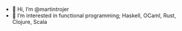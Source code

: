 - 👋 Hi, I’m @martintrojer
- 👀 I’m interested in functional programming; Haskell, OCaml, Rust, Clojure, Scala

<!---
martintrojer/martintrojer is a ✨ special ✨ repository because its `README.md` (this file) appears on your GitHub profile.
You can click the Preview link to take a look at your changes.
--->
